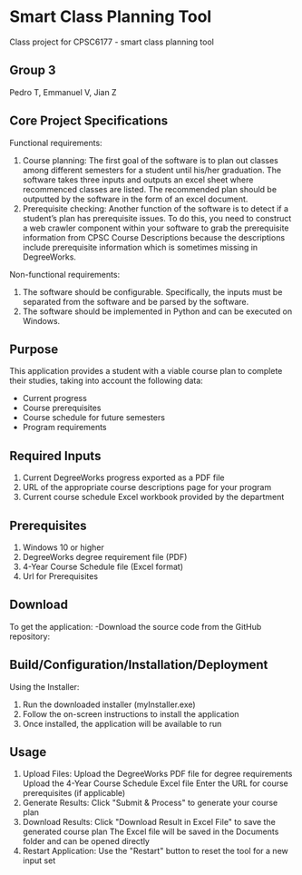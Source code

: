 # Smart Class Planning Tool
Class project for CPSC6177 - smart class planning tool

## Group 3
Pedro T, Emmanuel V, Jian Z

## Core Project Specifications

Functional requirements:
1. Course planning: The first goal of the software is to plan out classes among different semesters for a student until his/her graduation. The software takes three inputs and outputs an excel sheet where recommenced classes are listed. The recommended plan should be outputted by the software in the form of an excel document. 
2. Prerequisite checking: Another function of the software is to detect if a student’s plan has prerequisite issues. To do this, you need to construct a web crawler component within your software to grab the prerequisite information from CPSC Course Descriptions because the descriptions include prerequisite information which is sometimes missing in DegreeWorks.

Non-functional requirements:
1. The software should be configurable. Specifically, the inputs must be separated from the software and be parsed by the software.
2. The software should be implemented in Python and can be executed on Windows.


## Purpose

This application provides a student with a viable course plan to complete their studies, taking into account the following data:
* Current progress
* Course prerequisites
* Course schedule for future semesters
* Program requirements

## Required Inputs

1. Current DegreeWorks progress exported as a PDF file
2. URL of the appropriate course descriptions page for your program
3. Current course schedule Excel workbook provided by the department

## Prerequisites

1. Windows 10 or higher
2. DegreeWorks degree requirement file (PDF)
3. 4-Year Course Schedule file (Excel format)
4. Url for Prerequisites

## Download

To get the application:
-Download the source code from the GitHub repository: 

## Build/Configuration/Installation/Deployment

Using the Installer:
1. Run the downloaded installer (myInstaller.exe)
2. Follow the on-screen instructions to install the application
3. Once installed, the application will be available to run

## Usage
1. Upload Files:
  Upload the DegreeWorks PDF file for degree requirements
  Upload the 4-Year Course Schedule Excel file
  Enter the URL for course prerequisites (if applicable)
2. Generate Results:
  Click "Submit & Process" to generate your course plan
3. Download Results:
  Click "Download Result in Excel File" to save the generated course plan
  The Excel file will be saved in the Documents folder and can be opened directly
4. Restart Application:
  Use the "Restart" button to reset the tool for a new input set

